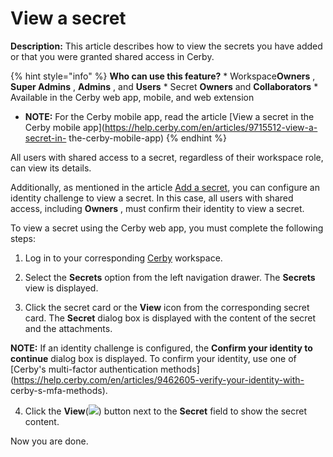 # View a secret

**Description:** This article describes how to view the secrets you have added or that you were granted shared access in Cerby.

{% hint style="info" %} **Who can use this feature?** * Workspace**Owners** ,
**Super Admins** , **Admins** , and **Users** * Secret **Owners** and
**Collaborators** * Available in the Cerby web app, mobile, and web extension
* **NOTE:** For the Cerby mobile app, read the article [View a secret in the
Cerby mobile app](https://help.cerby.com/en/articles/9715512-view-a-secret-in-
the-cerby-mobile-app) {% endhint %}

All users with shared access to a secret, regardless of their workspace role,
can view its details.

Additionally, as mentioned in the article [Add a
secret](https://help.cerby.com/en/articles/8705289-add-a-secret), you can
configure an identity challenge to view a secret. In this case, all users with
shared access, including **Owners** , must confirm their identity to view a
secret.

To view a secret using the Cerby web app, you must complete the following
steps:

  1. Log in to your corresponding [Cerby](https://app.cerby.com/) workspace.

  2. Select the **Secrets** option from the left navigation drawer. The **Secrets** view is displayed.

  3. Click the secret card or the **View** icon from the corresponding secret card. The **Secret** dialog box is displayed with the content of the secret and the attachments.

**NOTE:** If an identity challenge is configured, the **Confirm your identity
to continue** dialog box is displayed. To confirm your identity, use one of
[Cerby's multi-factor authentication
methods](https://help.cerby.com/en/articles/9462605-verify-your-identity-with-
cerby-s-mfa-methods).

  4. Click the **View**(![](https://downloads.intercomcdn.com/i/o/pc0ldyqu/1556350243/784f8bb37d56a988965676ad1c4e/AD_4nXfLvX2UAJ5sQT2itdYgZYHTpCgPrY8HFbRh-AtwIdkokuJ5jBUrvp5OUgzNrjMqprkdIR5sqfN4O0_HItHVApvd51f3AD08AntUzYe1HcqDOwT13icdxl227-xUjraxXT2Z_VXdpI0PxXYKkVmKxpsnlrnV?expires=1749069750&signature=49b8502f36c3e8f56e7a9b50a2c6248ccd97f121f25f49c61215d0ce31e9716e&req=dSUiEMp7nYNbWvMU3HP0gFClkh5a2ovgFvETS6ENpOdLVl%2BWnKI%3D%0A)) button next to the **Secret** field to show the secret content.

Now you are done.

